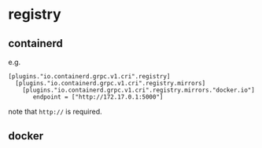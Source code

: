 # registry

## containerd

e.g.

```
[plugins."io.containerd.grpc.v1.cri".registry]
  [plugins."io.containerd.grpc.v1.cri".registry.mirrors]
    [plugins."io.containerd.grpc.v1.cri".registry.mirrors."docker.io"]
       endpoint = ["http://172.17.0.1:5000"]
```

note that `http://` is required.

## docker
